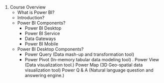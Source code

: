 1.	Course Overview
    - What is Power BI?
    - Introduction?
    - Power BI Components?
        - Power BI Desktop
	    - Power BI Service
        - Data Gateways
	    - Power BI Mobile
    - Power BI Desktop Components?
        - Power Query (Data mash-up and transformation tool)
	    - Power Pivot (In-memory tabular data modeling tool)
.	Power View (Data visualization tool.)
	Power Map (3D Geo-spatial data visualization tool)
Power Q & A (Natural language question and answering engine.)
